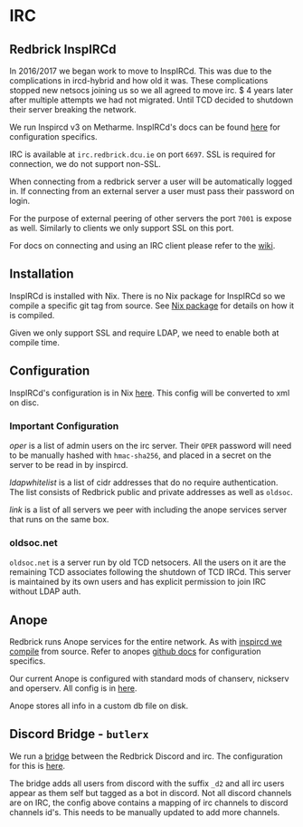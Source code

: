 # IRC

## Redbrick InspIRCd

In 2016/2017 we began work to move to InspIRCd. This was due to the complications in ircd-hybrid and how old it was.
These complications stopped new netsocs joining us so we all agreed to move irc. $ 4 years later after multiple attempts
we had not migrated. Until TCD decided to shutdown their server breaking the network.

We run Inspircd v3 on Metharme. InspIRCd's docs can be found [here](https://docs.inspircd.org/) for configuration specifics.

IRC is available at `irc.redbrick.dcu.ie` on port `6697`. SSL is required for connection, we do not support non-SSL.

When connecting from a redbrick server a user will be automatically logged in. If connecting from an external server a
user must pass their password on login.

For the purpose of external peering of other servers the port `7001` is expose as well. Similarly to clients we only
support SSL on this port.

For docs on connecting and using an IRC client please refer to the [wiki](https://wiki.redbrick.dcu.ie/index.php/IRC).

## Installation

InspIRCd is installed with Nix. There is no Nix package for InspIRCd so we compile a specific git tag from source. See
[Nix package](https://github.com/redbrick/nix-configs/tree/master/packages/inspircd) for details on how it is compiled.

Given we only support SSL and require LDAP, we need to enable both at compile time.

## Configuration

InspIRCd's configuration is in Nix [here](https://github.com/redbrick/nix-configs/blob/master/services/ircd/inspircd/conf.nix).
This config will be converted to xml on disc.

### Important Configuration

_oper_ is a list of admin users on the irc server. Their `OPER` password will need to be manually hashed with
`hmac-sha256`, and placed in a secret on the server to be read in by inspircd.

_ldapwhitelist_ is a list of cidr addresses that do no require authentication. The list consists of Redbrick public and
private addresses as well as `oldsoc`.

_link_ is a list of all servers we peer with including the anope services server that runs on the same box.

### oldsoc.net

`oldsoc.net` is a server run by old TCD netsocers. All the users on it are the remaining TCD associates following the
shutdown of TCD IRCd. This server is maintained by its own users and has explicit permission to join IRC without LDAP auth.

## Anope

Redbrick runs Anope services for the entire network. As with
[inspircd we compile](https://github.com/redbrick/nix-configs/tree/master/packages/inspircd) from source. Refer to anopes
[github docs](https://github.com/anope/anope/tree/2.0/docs) for configuration specifics.

Our current Anope is configured with standard mods of chanserv, nickserv and operserv. All config is in [here](https://github.com/redbrick/nix-configs/tree/master/services/ircd/anope/confs).

Anope stores all info in a custom db file on disk.

## Discord Bridge - `butlerx`

We run a [bridge](https://github.com/qaisjp/go-discord-irc) between the Redbrick Discord and irc. The configuration for
this is [here](https://github.com/redbrick/nix-configs/tree/master/services/ircd/discord/conf.nix).

The bridge adds all users from discord with the suffix `_d2` and all irc users appear as them self but tagged as a bot
in discord. Not all discord channels are on IRC, the config above contains a mapping of irc channels to discord channels
id's. This needs to be manually updated to add more channels.
